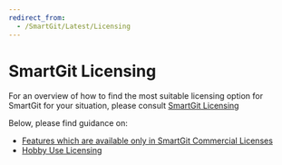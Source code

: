 ```yaml
---
redirect_from:
  - /SmartGit/Latest/Licensing
---
```

# SmartGit Licensing

For an overview of how to find the most suitable licensing option for SmartGit for your situation, please consult [SmartGit Licensing](../../HowTos/Licensing.md)

Below, please find guidance on:

- [Features which are available only in SmartGit Commercial Licenses](Commercial-only-features.md)
- [Hobby Use Licensing](Hobby-Use-License.md)
